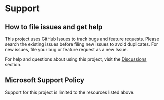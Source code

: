 # Support

## How to file issues and get help  

This project uses GitHub Issues to track bugs and feature requests. Please search the existing 
issues before filing new issues to avoid duplicates.  For new issues, file your bug or 
feature request as a new Issue.

For help and questions about using this project, visit the [Discussions](https://github.com/smart-on-fhir/health-cards-validation-SDK/discussions) section.

## Microsoft Support Policy  

Support for this project is limited to the resources listed above.
